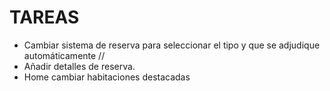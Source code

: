 # TAREAS

- Cambiar sistema de reserva para seleccionar el tipo y que se adjudique automáticamente //
- Añadir detalles de reserva.
- Home cambiar habitaciones destacadas